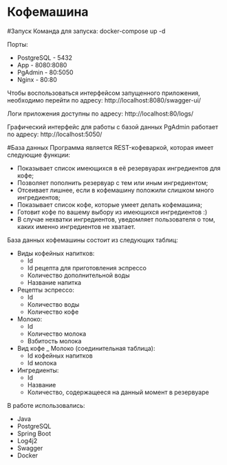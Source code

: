 # Кофемашина

#Запуск
Команда для запуска:
docker-compose up -d

Порты:
* PostgreSQL - 5432
* App - 8080:8080
* PgAdmin - 80:5050
* Nginx - 80:80

Чтобы воспользоваться интерфейсом запущенного приложения, необходимо перейти по адресу:
http://localhost:8080/swagger-ui/

Логи приложения доступны по адресу:
http://localhost:80/logs/

Графический интерфейс для работы с базой данных PgAdmin работает по адресу:
http://localhost:5050/

#База данных
Программа является REST-кофеваркой, которая имеет следующие функции:
- Показывает список имеющихся в её резервуарах ингредиентов для кофе;
- Позволяет пополнить резервуар с тем или иным ингредиентом;
- Отсеивает лишнее, если в кофемашину положили слишком много ингредиентов;
- Показывает список кофе, которые умеет делать кофемашина;
- Готовит кофе по вашему выбору из имеющихся ингредиентов :)
- В случае нехватки ингредиентов, уведомляет пользователя о том, каких именно ингредиентов не хватает.

База данных кофемашины состоит из следующих таблиц:
- Виды кофейных напитков:
  * Id
  * Id рецепта для приготовления эспрессо
  * Количество дополнительной воды
  * Название напитка
- Рецепты эспрессо:
  * Id
  * Количество воды
  * Количество кофе
- Молоко:
  * Id
  * Количество молока
  * Взбитость молока
- Вид кофе _ Молоко (соединительная таблица):
  * Id кофейных напитков
  * Id молока
- Ингредиенты:
  * Id
  * Название
  * Количество, содержащееся на данный момент в резервуаре
  
 В работе использовались:
 - Java
 - PostgreSQL
 - Spring Boot
 - Log4j2
 - Swagger
 - Docker